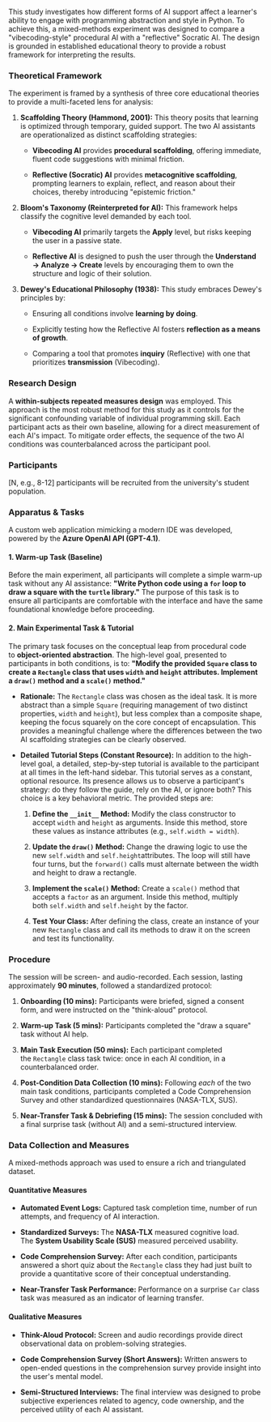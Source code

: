 
This study investigates how different forms of AI support affect a learner's ability to engage with programming abstraction and style in Python. To achieve this, a mixed-methods experiment was designed to compare a "vibecoding-style" procedural AI with a "reflective" Socratic AI. The design is grounded in established educational theory to provide a robust framework for interpreting the results.

### **Theoretical Framework**

The experiment is framed by a synthesis of three core educational theories to provide a multi-faceted lens for analysis:

1. **Scaffolding Theory (Hammond, 2001):** This theory posits that learning is optimized through temporary, guided support. The two AI assistants are operationalized as distinct scaffolding strategies:
    
    - **Vibecoding AI** provides **procedural scaffolding**, offering immediate, fluent code suggestions with minimal friction.
        
    - **Reflective (Socratic) AI** provides **metacognitive scaffolding**, prompting learners to explain, reflect, and reason about their choices, thereby introducing "epistemic friction."
        
2. **Bloom's Taxonomy (Reinterpreted for AI):** This framework helps classify the cognitive level demanded by each tool.
    
    - **Vibecoding AI** primarily targets the **Apply** level, but risks keeping the user in a passive state.
        
    - **Reflective AI** is designed to push the user through the **Understand → Analyze → Create** levels by encouraging them to own the structure and logic of their solution.
        
3. **Dewey's Educational Philosophy (1938):** This study embraces Dewey's principles by:
    
    - Ensuring all conditions involve **learning by doing**.
        
    - Explicitly testing how the Reflective AI fosters **reflection as a means of growth**.
        
    - Comparing a tool that promotes **inquiry** (Reflective) with one that prioritizes **transmission** (Vibecoding).
        

### **Research Design**

A **within-subjects repeated measures design** was employed. This approach is the most robust method for this study as it controls for the significant confounding variable of individual programming skill. Each participant acts as their own baseline, allowing for a direct measurement of each AI's impact. To mitigate order effects, the sequence of the two AI conditions was counterbalanced across the participant pool.

### **Participants**

[N, e.g., 8-12] participants will be recruited from the university's student population.

### **Apparatus & Tasks**

A custom web application mimicking a modern IDE was developed, powered by the **Azure OpenAI API (GPT-4.1)**.

#### **1. Warm-up Task (Baseline)**

Before the main experiment, all participants will complete a simple warm-up task without any AI assistance: **"Write Python code using a `for` loop to draw a square with the `turtle` library."** The purpose of this task is to ensure all participants are comfortable with the interface and have the same foundational knowledge before proceeding.

#### **2. Main Experimental Task & Tutorial**

The primary task focuses on the conceptual leap from procedural code to **object-oriented abstraction**. The high-level goal, presented to participants in both conditions, is to: **"Modify the provided `Square` class to create a `Rectangle` class that uses `width` and `height` attributes. Implement a `draw()` method and a `scale()` method."**

- **Rationale:** The `Rectangle` class was chosen as the ideal task. It is more abstract than a simple `Square` (requiring management of two distinct properties, `width` and `height`), but less complex than a composite shape, keeping the focus squarely on the core concept of encapsulation. This provides a meaningful challenge where the differences between the two AI scaffolding strategies can be clearly observed.
    
- **Detailed Tutorial Steps (Constant Resource):** In addition to the high-level goal, a detailed, step-by-step tutorial is available to the participant at all times in the left-hand sidebar. This tutorial serves as a constant, optional resource. Its presence allows us to observe a participant's strategy: do they follow the guide, rely on the AI, or ignore both? This choice is a key behavioral metric. The provided steps are:
    
    1. **Define the `__init__` Method:** Modify the class constructor to accept `width` and `height` as arguments. Inside this method, store these values as instance attributes (e.g., `self.width = width`).
        
    2. **Update the `draw()` Method:** Change the drawing logic to use the new `self.width` and `self.height`attributes. The loop will still have four turns, but the `forward()` calls must alternate between the width and height to draw a rectangle.
        
    3. **Implement the `scale()` Method:** Create a `scale()` method that accepts a `factor` as an argument. Inside this method, multiply both `self.width` and `self.height` by the factor.
        
    4. **Test Your Class:** After defining the class, create an instance of your new `Rectangle` class and call its methods to draw it on the screen and test its functionality.
        

### **Procedure**

The session will be screen- and audio-recorded. Each session, lasting approximately **90 minutes**, followed a standardized protocol:

1. **Onboarding (10 mins):** Participants were briefed, signed a consent form, and were instructed on the "think-aloud" protocol.
    
2. **Warm-up Task (5 mins):** Participants completed the "draw a square" task without AI help.
    
3. **Main Task Execution (50 mins):** Each participant completed the `Rectangle` class task twice: once in each AI condition, in a counterbalanced order. 
    
4. **Post-Condition Data Collection (10 mins):** Following _each_ of the two main task conditions, participants completed a Code Comprehension Survey and other standardized questionnaires (NASA-TLX, SUS).
    
5. **Near-Transfer Task & Debriefing (15 mins):** The session concluded with a final surprise task (without AI) and a semi-structured interview.
    
### **Data Collection and Measures**

A mixed-methods approach was used to ensure a rich and triangulated dataset.

#### **Quantitative Measures**

- **Automated Event Logs:** Captured task completion time, number of run attempts, and frequency of AI interaction.
    
- **Standardized Surveys:** The **NASA-TLX** measured cognitive load. The **System Usability Scale (SUS)** measured perceived usability.
    
- **Code Comprehension Survey:** After each condition, participants answered a short quiz about the `Rectangle` class they had just built to provide a quantitative score of their conceptual understanding.
    
- **Near-Transfer Task Performance:** Performance on a surprise `Car` class task was measured as an indicator of learning transfer.
    

#### **Qualitative Measures**

- **Think-Aloud Protocol:** Screen and audio recordings provide direct observational data on problem-solving strategies.
    
- **Code Comprehension Survey (Short Answers):** Written answers to open-ended questions in the comprehension survey provide insight into the user's mental model.
    
- **Semi-Structured Interviews:** The final interview was designed to probe subjective experiences related to agency, code ownership, and the perceived utility of each AI assistant.